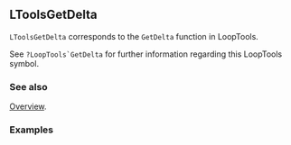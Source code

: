 ## LToolsGetDelta

`LToolsGetDelta` corresponds to the `GetDelta` function in LoopTools.

See ``?LoopTools`GetDelta`` for further information regarding this LoopTools symbol.

### See also

[Overview](Extra/FeynHelpers.md).

### Examples